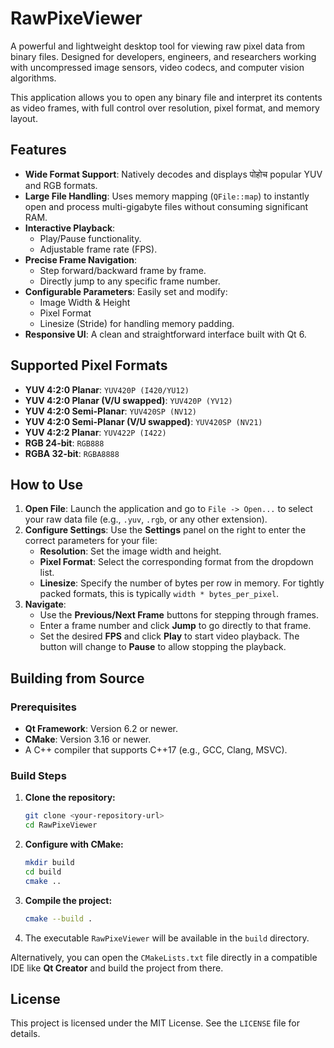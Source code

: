 # RawPixeViewer

A powerful and lightweight desktop tool for viewing raw pixel data from binary files. Designed for developers, engineers, and researchers working with uncompressed image sensors, video codecs, and computer vision algorithms.

This application allows you to open any binary file and interpret its contents as video frames, with full control over resolution, pixel format, and memory layout.

## Features

- **Wide Format Support**: Natively decodes and displays पोहोच popular YUV and RGB formats.
- **Large File Handling**: Uses memory mapping (`QFile::map`) to instantly open and process multi-gigabyte files without consuming significant RAM.
- **Interactive Playback**: 
    - Play/Pause functionality.
    - Adjustable frame rate (FPS).
- **Precise Frame Navigation**:
    - Step forward/backward frame by frame.
    - Directly jump to any specific frame number.
- **Configurable Parameters**: Easily set and modify:
    - Image Width & Height
    - Pixel Format
    - Linesize (Stride) for handling memory padding.
- **Responsive UI**: A clean and straightforward interface built with Qt 6.

## Supported Pixel Formats

- **YUV 4:2:0 Planar**: `YUV420P (I420/YU12)`
- **YUV 4:2:0 Planar (V/U swapped)**: `YUV420P (YV12)`
- **YUV 4:2:0 Semi-Planar**: `YUV420SP (NV12)`
- **YUV 4:2:0 Semi-Planar (V/U swapped)**: `YUV420SP (NV21)`
- **YUV 4:2:2 Planar**: `YUV422P (I422)`
- **RGB 24-bit**: `RGB888`
- **RGBA 32-bit**: `RGBA8888`

## How to Use

1.  **Open File**: Launch the application and go to `File -> Open...` to select your raw data file (e.g., `.yuv`, `.rgb`, or any other extension).
2.  **Configure Settings**: Use the **Settings** panel on the right to enter the correct parameters for your file:
    *   **Resolution**: Set the image width and height.
    *   **Pixel Format**: Select the corresponding format from the dropdown list.
    *   **Linesize**: Specify the number of bytes per row in memory. For tightly packed formats, this is typically `width * bytes_per_pixel`.
3.  **Navigate**: 
    *   Use the **Previous/Next Frame** buttons for stepping through frames.
    *   Enter a frame number and click **Jump** to go directly to that frame.
    *   Set the desired **FPS** and click **Play** to start video playback. The button will change to **Pause** to allow stopping the playback.

## Building from Source

### Prerequisites

- **Qt Framework**: Version 6.2 or newer.
- **CMake**: Version 3.16 or newer.
- A C++ compiler that supports C++17 (e.g., GCC, Clang, MSVC).

### Build Steps

1.  **Clone the repository:**
    ```bash
    git clone <your-repository-url>
    cd RawPixeViewer
    ```

2.  **Configure with CMake:**
    ```bash
    mkdir build
    cd build
    cmake ..
    ```

3.  **Compile the project:**
    ```bash
    cmake --build .
    ```

4.  The executable `RawPixeViewer` will be available in the `build` directory.

Alternatively, you can open the `CMakeLists.txt` file directly in a compatible IDE like **Qt Creator** and build the project from there.

## License

This project is licensed under the MIT License. See the `LICENSE` file for details.
